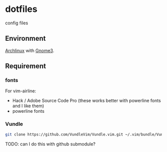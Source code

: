 # dotfiles
config files

## Environment
[Archlinux][] with [Gnome3][].

## Requirement

### fonts

For vim-airline:

- Hack / Adobe Source Code Pro (these works better with powerline fonts and I like them)
- powerline fonts

### Vundle

```sh
git clone https://github.com/VundleVim/Vundle.vim.git ~/.vim/bundle/Vundle.vim
```

TODO: can I do this with github submodule?

[Archlinux]: www.archlinux.org
[Gnome3]: www.gnome.org
